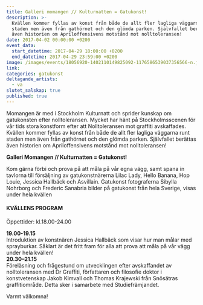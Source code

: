 ```yaml
---
title: Galleri momangen // Kulturnatten = Gatukonst!
description: >-
  Kvällen kommer fyllas av konst från både de allt fler lagliga väggarna runt
  staden men även från gathörnet och den glömda parken. Självfallet berättas
  även historien om Apriloffensivens motstånd mot nolltoleransen!
date: 2017-04-02 00:00:00 +0200
event_data:
  start_datetime: 2017-04-29 18:00:00 +0200
  end_datetime: 2017-04-29 23:59:00 +0200
image: /images/events/18056920-1402110149825092-1176586539037356566-n.jpg
link:
categories: gatukonst
deltagande_artists:
  - va
slutet_salskap: true
published: true
---
```


Momangen &auml;r med i Stockholm Kulturnatt och sprider kunskap om gatukonsten efter nolltoleransen. Mycket har h&auml;nt p&aring; Stockholmsscenen för v&aring;r tids stora konstform efter att Nolltoleransen mot graffiti avskaffades. Kv&auml;llen kommer fyllas av konst fr&aring;n b&aring;de de allt fler lagliga v&auml;ggarna runt staden men &auml;ven fr&aring;n gathörnet och den glömda parken. Sj&auml;lvfallet ber&auml;ttas &auml;ven historien om Apriloffensivens motst&aring;nd mot nolltoleransen\!

**Galleri Momangen // Kulturnatten = Gatukonst\!**

Kom g&auml;rna förbi och prova p&aring; att m&aring;la p&aring; v&aring;r egna v&auml;gg, samt spana in tavlorna till förs&auml;ljning av gatukonstn&auml;rerna Lilac Lady, Hello Banana, Hop Louie, Jessica Hallb&auml;ck och Asvillain. Gatukonst fotograferna Sibylla Nohrborg och Frederic Sanabria bilder p&aring; gatukonst fr&aring;n hela Sverige, visas under hela kv&auml;llen

#### KV&Auml;LLENS PROGRAM

Öppettider: kl.18.00-24.00

**19\.00-19.15**<br>Introduktion av konstn&auml;ren Jessica Hallb&auml;ck som visar hur man m&aring;lar med sprayburkar. S&aring;klart &auml;r det fritt fram för alla att prova att m&aring;la p&aring; v&aring;r v&auml;gg under hela kv&auml;llen\!<br>**20\.30–21.15**<br>Förel&auml;sning och fr&aring;gestund om utvecklingen efter avskaffandet av nolltoleransen med Dr Graffiti, författaren och filosofie doktor i konstvetenskap Jakob Kimvall och Thomas Krajewski fr&aring;n Snös&auml;tras graffitiomr&aring;de. Detta sker i samarbete med Studiefr&auml;mjandet.

Varmt v&auml;lkomna\!